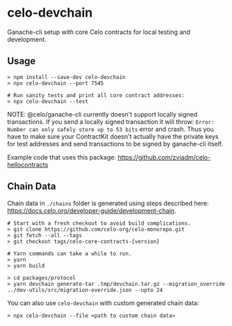 # celo-devchain

Ganache-cli setup with core Celo contracts for local testing and development.

## Usage

```
> npm install --save-dev celo-devchain
> npx celo-devchain --port 7545
```

```
# Run sanity tests and print all core contract addresses:
> npx celo-devchain --test
```

NOTE: @celo/ganache-cli currently doesn't support locally signed transactions. If you send
a locally signed transaction it will throw: `Error: Number can only safely store up to 53 bits`
error and crash. Thus you have to make sure your ContractKit doesn't actually have the private
keys for test addresses and send transactions to be signed by ganache-cli itself.

Example code that uses this package: https://github.com/zviadm/celo-hellocontracts

## Chain Data

Chain data in `./chains` folder is generated using steps described here: https://docs.celo.org/developer-guide/development-chain.
```
# Start with a fresh checkout to avoid build complications.
> git clone https://github.com/celo-org/celo-monorepo.git
> git fetch --all --tags
> git checkout tags/celo-core-contracts-{version}

# Yarn commands can take a while to run.
> yarn
> yarn build

> cd packages/protocol
> yarn devchain generate-tar .tmp/devchain.tar.gz --migration_override ../dev-utils/src/migration-override.json --upto 24
```

You can also use `celo-devchain` with custom generated chain data:
```
> npx celo-devchain --file <path to custom chain data>
```

